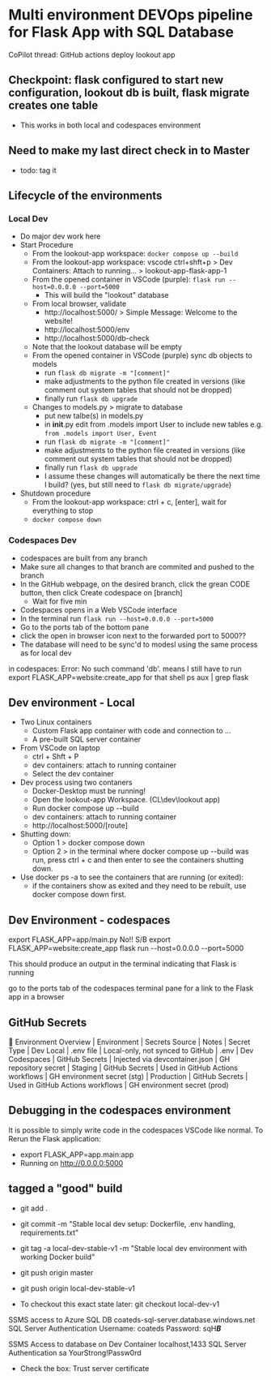 # Multi environment DEVOps pipeline for Flask App with SQL Database

CoPilot thread:  GitHub actions deploy lookout app

## Checkpoint: flask configured to start new configuration, lookout db is built, flask migrate creates one table
- This works in both local and codespaces environment

## Need to make my last direct check in to Master
  - todo: tag it

## Lifecycle of the environments

### Local Dev
- Do major dev work here
- Start Procedure
  - From the lookout-app workspace: `docker compose up --build`
  - From the lookout-app workspace: vscode ctrl+shft+p > Dev Containers: Attach to running...  > lookout-app-flask-app-1
  - From the opened container in VSCode (purple): `flask run --host=0.0.0.0 --port=5000`
    - This will build the "lookout" database
  - From local browser, validate
    - http://localhost:5000/ > Simple Message:  Welcome to the website!
    - http://localhost:5000/env
    - http://localhost:5000/db-check
  - Note that the lookout database will be empty
  - From the opened container in VSCode (purple) sync db objects to models
    - run `flask db migrate -m "[comment]"`
    - make adjustments to the python file created in versions (like comment out system tables that should not be dropped)
    - finally run `flask db upgrade`
  - Changes to models.py > migrate to database
    - put new talbe(s) in models.py
    - in __init__.py edit from .models import User to include new tables e.g. `from .models import User, Event`
    - run `flask db migrate -m "[comment]"`
    - make adjustments to the python file created in versions (like comment out system tables that should not be dropped)
    - finally run `flask db upgrade`
    - I assume these changes will automatically be there the next time I build? (yes, but still need to `flask db migrate/upgrade`)
- Shutdown procedure
  - From the lookout-app workspace: ctrl + c, [enter], wait for everything to stop
  - `docker compose down`

### Codespaces Dev
- codespaces are built from any branch
- Make sure all changes to that branch are commited and pushed to the branch
- In the GitHub webpage, on the desired branch, click the grean CODE button, then click Create codespace on [branch]
  - Wait for five min
- Codespaces opens in a Web VSCode interface
- In the terminal run `flask run --host=0.0.0.0 --port=5000`
- Go to the ports tab of the bottom pane
- click the open in browser icon next to the forwarded port to 5000??
- The database will need to be sync'd to modesl using the same process as for local dev

in codespaces: Error: No such command 'db'. means I still have to run export FLASK_APP=website:create_app for that shell
ps aux | grep flask


## Dev environment - Local
- Two Linux containers
  - Custom Flask app container with code and connection to ...
  - A pre-built SQL server container
- From VSCode on laptop
  - ctrl + Shft + P
  - dev containers: attach to running container
  - Select the dev container
- Dev process using two contaners
  - Docker-Desktop must be running!
  - Open the lookout-app Workspace. (CL\dev\lookout app)
  - Run docker compose up --build
  - dev containers: attach to running container
  - http://localhost:5000/[route]
- Shutting down:
  - Option 1 > docker compose down
  - Option 2 > in the terminal where docker compose up --build was run, press ctrl + c and then enter to see the containers shutting down.
- Use docker ps -a to see the containers that are running (or exited):
  - if the containers show as exited and they need to be rebuilt, use docker compose down first.

## Dev Environment - codespaces
export FLASK_APP=app/main.py  No!!  S/B export FLASK_APP=website:create_app
flask run --host=0.0.0.0 --port=5000

This should produce an output in the terminal indicating that Flask is running

go to the ports tab of the codespaces terminal pane
for a link to the Flask app in a browser

## GitHub Secrets

🧭 Environment Overview
| Environment    | Secrets Source | Notes                            | Secret Type
| Dev Local      | .env file      | Local-only, not synced to GitHub | .env
| Dev Codespaces | GitHub Secrets | Injected via devcontainer.json   | GH repository secret
| Staging        | GitHub Secrets | Used in GitHub Actions workflows | GH environment secret (stg)
| Production     | GitHub Secrets | Used in GitHub Actions workflows | GH environment secret (prod)


## Debugging in the codespaces environment
It is possible to simply write code in the codespaces VSCode like normal. To Rerun the Flask application:
- export FLASK_APP=app.main:app
- Running on http://0.0.0.0:5000



## tagged a "good" build
- git add .
- git commit -m "Stable local dev setup: Dockerfile, .env handling, requirements.txt"
- git tag -a local-dev-stable-v1 -m "Stable local dev environment with working Docker build"
- git push origin master
- git push origin local-dev-stable-v1

- To checkout this exact state later: git checkout local-dev-v1


SSMS access to Azure SQL DB
coateds-sql-server.database.windows.net
SQL Server Authentication
Username: coateds
Password: sqH***B***

SSMS Access to database on Dev Container
localhost,1433
SQL Server Authentication
sa
YourStrong!Passw0rd
- Check the box: Trust server certificate

